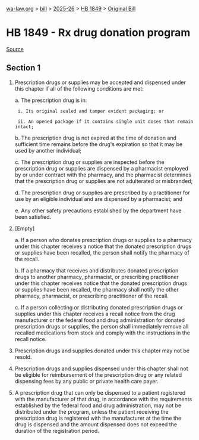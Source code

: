[wa-law.org](/) > [bill](/bill/) > [2025-26](/bill/2025-26/) > [HB 1849](/bill/2025-26/hb/1849/) > [Original Bill](/bill/2025-26/hb/1849/1/)

# HB 1849 - Rx drug donation program

[Source](http://lawfilesext.leg.wa.gov/biennium/2025-26/Pdf/Bills/House%20Bills/1849.pdf)

## Section 1
1. Prescription drugs or supplies may be accepted and dispensed under this chapter if all of the following conditions are met:

    a. The prescription drug is in:

        i. Its original sealed and tamper evident packaging; or

        ii. An opened package if it contains single unit doses that remain intact;

    b. The prescription drug is not expired at the time of donation and sufficient time remains before the drug's expiration so that it may be used by another individual;

    c. The prescription drug or supplies are inspected before the prescription drug or supplies are dispensed by a pharmacist employed by or under contract with the pharmacy, and the pharmacist determines that the prescription drug or supplies are not adulterated or misbranded;

    d. The prescription drug or supplies are prescribed by a practitioner for use by an eligible individual and are dispensed by a pharmacist; and

    e. Any other safety precautions established by the department have been satisfied.

2. [Empty]

    a. If a person who donates prescription drugs or supplies to a pharmacy under this chapter receives a notice that the donated prescription drugs or supplies have been recalled, the person shall notify the pharmacy of the recall.

    b. If a pharmacy that receives and distributes donated prescription drugs to another pharmacy, pharmacist, or prescribing practitioner under this chapter receives notice that the donated prescription drugs or supplies have been recalled, the pharmacy shall notify the other pharmacy, pharmacist, or prescribing practitioner of the recall.

    c. If a person collecting or distributing donated prescription drugs or supplies under this chapter receives a recall notice from the drug manufacturer or the federal food and drug administration for donated prescription drugs or supplies, the person shall immediately remove all recalled medications from stock and comply with the instructions in the recall notice.

3. Prescription drugs and supplies donated under this chapter may not be resold.

4. Prescription drugs and supplies dispensed under this chapter shall not be eligible for reimbursement of the prescription drug or any related dispensing fees by any public or private health care payer.

5. A prescription drug that can only be dispensed to a patient registered with the manufacturer of that drug, in accordance with the requirements established by the federal food and drug administration, may not be distributed under the program, unless the patient receiving the prescription drug is registered with the manufacturer at the time the drug is dispensed and the amount dispensed does not exceed the duration of the registration period.
